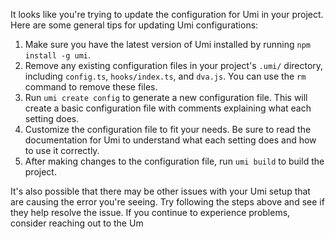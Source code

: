 It looks like you're trying to update the configuration for Umi in your project. Here are some general tips for updating Umi configurations:

1. Make sure you have the latest version of Umi installed by running `npm install -g umi`.
2. Remove any existing configuration files in your project's `.umi/` directory, including `config.ts`, `hooks/index.ts`, and `dva.js`. You can use the `rm` command to remove these files.
3. Run `umi create config` to generate a new configuration file. This will create a basic configuration file with comments explaining what each setting does.
4. Customize the configuration file to fit your needs. Be sure to read the documentation for Umi to understand what each setting does and how to use it correctly.
5. After making changes to the configuration file, run `umi build` to build the project.

It's also possible that there may be other issues with your Umi setup that are causing the error you're seeing. Try following the steps above and see if they help resolve the issue. If you continue to experience problems, consider reaching out to the Um

